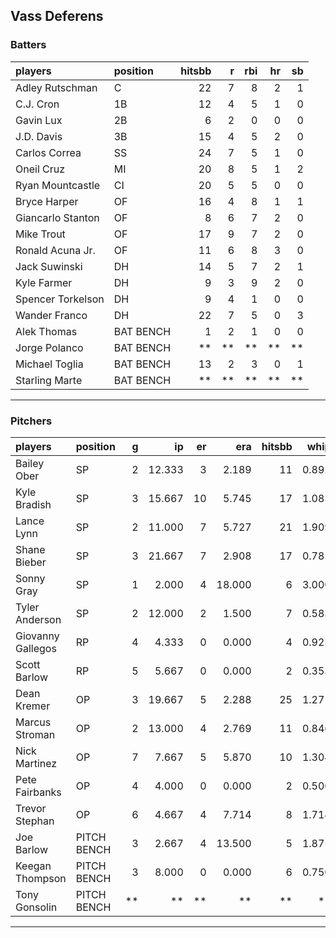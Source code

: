 ## Vass Deferens

### Batters

 
|players           |position  | hitsbb|  r| rbi| hr| sb| 
|:-----------------|:---------|------:|--:|---:|--:|--:| 
|Adley Rutschman   |C         |     22|  7|   8|  2|  1| 
|C.J. Cron         |1B        |     12|  4|   5|  1|  0| 
|Gavin Lux         |2B        |      6|  2|   0|  0|  0| 
|J.D. Davis        |3B        |     15|  4|   5|  2|  0| 
|Carlos Correa     |SS        |     24|  7|   5|  1|  0| 
|Oneil Cruz        |MI        |     20|  8|   5|  1|  2| 
|Ryan Mountcastle  |CI        |     20|  5|   5|  0|  0| 
|Bryce Harper      |OF        |     16|  4|   8|  1|  1| 
|Giancarlo Stanton |OF        |      8|  6|   7|  2|  0| 
|Mike Trout        |OF        |     17|  9|   7|  2|  0| 
|Ronald Acuna Jr.  |OF        |     11|  6|   8|  3|  0| 
|Jack Suwinski     |DH        |     14|  5|   7|  2|  1| 
|Kyle Farmer       |DH        |      9|  3|   9|  2|  0| 
|Spencer Torkelson |DH        |      9|  4|   1|  0|  0| 
|Wander Franco     |DH        |     22|  7|   5|  0|  3| 
|Alek Thomas       |BAT BENCH |      1|  2|   1|  0|  0| 
|Jorge Polanco     |BAT BENCH |     **| **|  **| **| **| 
|Michael Toglia    |BAT BENCH |     13|  2|   3|  0|  1| 
|Starling Marte    |BAT BENCH |     **| **|  **| **| **| 


* * *

### Pitchers

 
|players           |position    |  g|     ip| er|    era| hitsbb|  whip| so|  w| sv| 
|:-----------------|:-----------|--:|------:|--:|------:|------:|-----:|--:|--:|--:| 
|Bailey Ober       |SP          |  2| 12.333|  3|  2.189|     11| 0.892| 13|  1|  0| 
|Kyle Bradish      |SP          |  3| 15.667| 10|  5.745|     17| 1.085| 16|  1|  0| 
|Lance Lynn        |SP          |  2| 11.000|  7|  5.727|     21| 1.909|  6|  0|  0| 
|Shane Bieber      |SP          |  3| 21.667|  7|  2.908|     17| 0.785| 17|  2|  0| 
|Sonny Gray        |SP          |  1|  2.000|  4| 18.000|      6| 3.000|  1|  0|  0| 
|Tyler Anderson    |SP          |  2| 12.000|  2|  1.500|      7| 0.583|  9|  0|  0| 
|Giovanny Gallegos |RP          |  4|  4.333|  0|  0.000|      4| 0.923|  8|  0|  1| 
|Scott Barlow      |RP          |  5|  5.667|  0|  0.000|      2| 0.353|  7|  0|  3| 
|Dean Kremer       |OP          |  3| 19.667|  5|  2.288|     25| 1.271| 11|  1|  0| 
|Marcus Stroman    |OP          |  2| 13.000|  4|  2.769|     11| 0.846| 13|  1|  0| 
|Nick Martinez     |OP          |  7|  7.667|  5|  5.870|     10| 1.304|  6|  0|  0| 
|Pete Fairbanks    |OP          |  4|  4.000|  0|  0.000|      2| 0.500|  8|  0|  1| 
|Trevor Stephan    |OP          |  6|  4.667|  4|  7.714|      8| 1.714|  7|  0|  1| 
|Joe Barlow        |PITCH BENCH |  3|  2.667|  4| 13.500|      5| 1.875|  3|  0|  0| 
|Keegan Thompson   |PITCH BENCH |  3|  8.000|  0|  0.000|      6| 0.750| 12|  1|  1| 
|Tony Gonsolin     |PITCH BENCH | **|     **| **|     **|     **|    **| **| **| **| 


* * *


